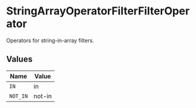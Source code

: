 # StringArrayOperatorFilterFilterOperator

Operators for string-in-array filters.


## Values

| Name     | Value    |
| -------- | -------- |
| `IN`     | in       |
| `NOT_IN` | not-in   |